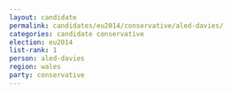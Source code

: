 ```yaml
---
layout: candidate
permalink: candidates/eu2014/conservative/aled-davies/
categories: candidate conservative
election: eu2014
list-rank: 1
person: aled-davies
region: wales
party: conservative
---
```

